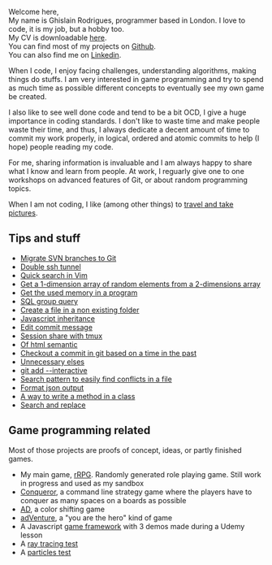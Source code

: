Welcome here,<br />
My name is Ghislain Rodrigues, programmer based in London. I love to code, it is my job, but a hobby too.<br />
My CV is downloadable <a target="_blank" href="http://ghislain-rodrigues.fr/CV-Ghislain-Rodrigues.pdf">here</a>.<br />
You can find most of my projects on <a target="_blank" href="https://github.com/padawin">Github</a>.<br />
You can also find me on <a target="_blank" href="https://uk.linkedin.com/pub/ghislain-rodrigues/45/68a/322">Linkedin</a>.<br />

When I code, I enjoy facing challenges, understanding algorithms, making things do stuffs.
I am very interested in game programming and try to spend as much time as possible
different concepts to eventually see my own game be created.

I also like to see well done code and tend to be a bit OCD, I give a huge importance
in coding standards. I don't like to waste time and make people waste their time,
and thus, I always dedicate a decent amount of time to commit my work properly,
in logical, ordered and atomic commits to help (I hope) people reading my code.

For me, sharing information is invaluable and I am always happy to share what
I know and learn from people. At work, I reguarly give one to one workshops on
advanced features of Git, or about random programming topics.

When I am not coding, I like (among other things) to
<a target="_blank" href="http://travels.ghislain-rodrigues.fr">travel and take pictures</a>.

## Tips and stuff

- [Migrate SVN branches to Git](./articles/migrate-SVN-branches-to-Git.html)
- [Double ssh tunnel](./articles/double-ssh-tunnel.html)
- [Quick search in Vim](./articles/quick-search-in-Vim.html)
- [Get a 1-dimension array of random elements from a 2-dimensions array](./articles/get-a-1-dimension-array-of-random-elements-from-a-2-dimensions-array.html)
- [Get the used memory in a program](./articles/get-the-used-memory-in-a-program.html)
- [SQL group query](./articles/sql-group-query.html)
- [Create a file in a non existing folder](./articles/create-a-file-in-a-non-existing-folder.html)
- [Javascript inheritance](./articles/javascript-inheritance.html)
- [Edit commit message](./articles/edit-commit-message.html)
- [Session share with tmux](./articles/session-share-with-tmux.html)
- [Of html semantic](./articles/of-html-semantic.html)
- [Checkout a commit in git based on a time in the past](./articles/checkout-a-commit-in-git-based-on-a-time-in-the-past.html)
- [Unnecessary elses](./articles/unnecessary-elses.html)
- [git add --interactive](./articles/git-add---interactive.html)
- [Search pattern to easily find conflicts in a file](./articles/search-pattern-to-easily-find-conflicts-in-a-file.html)
- [Format json output](./articles/format-json-output.html)
- [A way to write a method in a class](./articles/a-way-to-write-a-method-in-a-class.html)
- [Search and replace](./articles/search-and-replace.html)

## Game programming related

Most of those projects are proofs of concept, ideas, or partly finished games.

- My main game, [rRPG](https://github.com/rrpg/engine). Randomly generated role playing game. Still work in progress and used as my sandbox
- [Conqueror](https://github.com/padawin/conqueror), a command line strategy game where the players have to conquer as many spaces on a boards as possible
- [AD](https://github.com/padawin/ad), a color shifting game
- [adVenture](https://github.com/padawin/adVenture), a "you are the hero" kind of game
- A Javascript [game framework](https://github.com/padawin/game-framework-js) with 3 demos made during a Udemy lesson
- A [ray tracing test](https://github.com/padawin/raytracing-test)
- A [particles test](https://github.com/padawin/particles)
